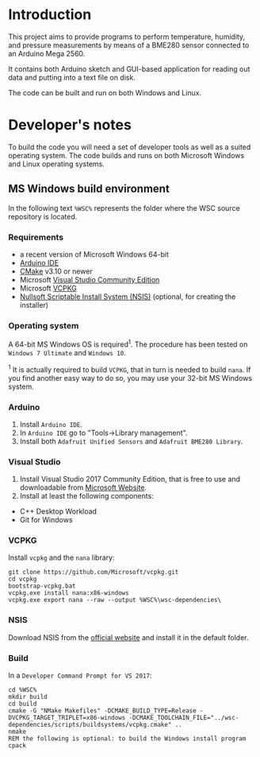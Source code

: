 # Introduction
This project aims to provide programs to perform temperature, humidity,
and pressure measurements by means of a BME280 sensor connected to an
Arduino Mega 2560.

It contains both Arduino sketch and GUI-based application for reading out
data and putting into a text file on disk.

The code can be built and run on both Windows and Linux.

# Developer's notes
To build the code you will need a set of developer tools as well as a
suited operating system. The code builds and runs on both Microsoft Windows
and Linux operating systems.

## MS Windows build environment
In the following text `%WSC%` represents the folder where the WSC source
repository is located.

### Requirements
- a recent version of Microsoft Windows 64-bit
- [Arduino IDE](https://www.arduino.cc/en/Main/Software)
- [CMake](https://cmake.org/) v3.10 or newer
- Microsoft [Visual Studio Community Edition](https://visualstudio.microsoft.com/it/downloads/)
- Microsoft [VCPKG](https://github.com/Microsoft/vcpkg)
- [Nullsoft Scriptable Install System (NSIS)](https://nsis.sourceforge.io/Main_Page) (optional, for creating the installer)

### Operating system
A 64-bit MS Windows OS is required<sup>1</sup>. The procedure has been
tested on `Windows 7 Ultimate` and `Windows 10`.

<sup>1</sup> It is actually required to build `VCPKG`, that in turn is
needed to build `nana`. If you find another easy way to do so, you may use
your 32-bit MS Windows system.

### Arduino
1. Install `Arduino IDE`.
1. In `Arduino IDE` go to "Tools->Library management".
1. Install both `Adafruit Unified Sensors` and `Adafruit BME280 Library`.

### Visual Studio
1. Install Visual Studio 2017 Community Edition, that is free to use and
downloadable from [Microsoft Website](https://visualstudio.microsoft.com/it/downloads/).
2. Install at least the following components:
  * C++ Desktop Workload
  * Git for Windows

### VCPKG
Install `vcpkg` and the `nana` library:

```shell
git clone https://github.com/Microsoft/vcpkg.git
cd vcpkg
bootstrap-vcpkg.bat
vcpkg.exe install nana:x86-windows
vcpkg.exe export nana --raw --output %WSC%\wsc-dependencies\
```

### NSIS
Download NSIS from the [official website](https://nsis.sourceforge.io/Main_Page)
and install it in the default folder.

### Build
In a `Developer Command Prompt for VS 2017`:

```shell
cd %WSC%
mkdir build
cd build
cmake -G "NMake Makefiles" -DCMAKE_BUILD_TYPE=Release -DVCPKG_TARGET_TRIPLET=x86-windows -DCMAKE_TOOLCHAIN_FILE="../wsc-dependencies/scripts/buildsystems/vcpkg.cmake" ..
nmake
REM the following is optional: to build the Windows install program
cpack
```

